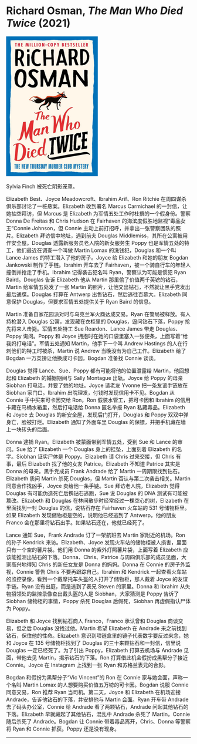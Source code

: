 # Richard Osman, <i>The Man Who Died Twice</i> (2021)

<img src=images/2021_cover.jpg width=250/>

Sylvia Finch 被死亡阴影笼罩。

Elizabeth Best、Joyce Meadowcroft、Ibrahim Arif、Ron Ritchie 在周四谋杀俱乐部讨论了一桩悬案。Elizabeth 收到署名 Marcus Carmichael 的一封信，让她抽空拜访，但 Marcus 是 Elizabeth 为军情五处工作时杜撰的一个假身份。警察 Donna De Freitas 和 Chris Hudson 在 Fairhaven 的海滨度假胜地监视“毒品女王”Connie Johnson，但 Connie 主动上前打招呼，并拿出一张警察团队的照片。Elizabeth 拜访信中地址，遇到前夫 Douglas Middlemiss，其所在公寓被用作安全屋。Douglas 透露新服务员老人院的新女服务生 Poppy 也是军情五处的特工，他们最近在调查一个叫做 Martin Lomax 的洗钱犯，Douglas 和一个叫 Lance James 的特工潜入了他的房子。Joyce 给 Elizabeth 和她的朋友 Bogdan Jankowski 制作了手链。Ibrahim 开车去了 Fairhaven，被一个骑自行车的年轻人撞倒并抢走了手机。Ibrahim 记得袭击犯名叫 Ryan，警察认为可能是惯犯 Ryan Baird。Douglas 告诉 Elizabeth 他从 Martin 那里偷了价值两千英镑的钻石，Martin 给军情五处发了一张 Martin 的照片，让他交出钻石，不然就让黑手党发出最后通牒。Douglas 打算在 Antwerp 出售钻石，然后逃往百慕大。Elizabeth 同意保护 Douglas，但要求军情五处提供关于 Ryan Baird 的信息。

Martin 准备自家花园派对时与乌克兰军火商达成交易。Ryan 在警局被释放。有人持枪潜入 Douglas 公寓，发现藏在衣柜里的 Douglas，逼问钻石下落，Poppy 抢先将来人击毙。军情五处特工 Sue Reardon、Lance James 带走 Douglas、Poppy 询问。Poppy 和 Joyce 拥抱时在她的口袋里塞入一张便条，上面写着“给我妈打电话”。军情五处通知 Martin，他手下一个叫 Andrew Hastings 的人在行刺他们的特工时被杀，Martin 说 Andrew 当晚没有为自己工作。Elizabeth 给了 Bogdan 一万英镑让他换成可卡因，Bogdan 准备找 Connie 谈谈。

Douglas 觉得 Lance、Sue、Poppy 都有可能将他的位置泄露给 Martin，他回想起和 Elizabeth 的婚姻期间与 Sally Montague 出轨。Joyce 给 Poppy 的母亲 Siobhan 打电话，并要了她的地址。Joyce 请老友 Yvonne 把一条友谊手链放在 Siobhan 家门口。Ibrahim 出院理发，付钱时发现信用卡不见。Bogdan 从 Connie 手中买来可卡因交给 Ron，Ron 假装水管工，把可卡因和 Ibrahim 的信用卡藏在马桶水箱里，然后打电话给 Donna 匿名举报 Ryan 私藏毒品。Elizabeth 和 Joyce 去 Douglas 的新安全屋，发现后门打开，Douglas 和 Poppy 双双中弹身亡，脸被打烂。Elizabeth 通知了外面车里 Douglas 的保镖，并把手机藏在墙上一块砖头的后面。

Donna 逮捕 Ryan。Elizabeth 被蒙面带到军情五处，受到 Sue 和 Lance 的审问。Sue 给了 Elizabeth 一个 Douglas 身上的挂坠，上面刻着 Elizabeth 的名字。Siobhan 证实尸体是 Poppy。Elizabeth 请 Chris 过来交接，但 Chris 有事，最后 Elizabeth 找了他的女友 Patrice。Elizabeth 不知道 Patrice 其实是 Donna 的母亲。黑手党成员 Frank Andrade 给了 Martin 一周期限找到钻石。Elizabeth 质问 Martin 杀死 Douglas，但 Martin 否认与第二次袭击相关。Martin 同意合作找凶手，Joyce 卖给他一条手链。Sue 拜访老人院，Elizabeth 觉得 Douglas 有可能伪造死亡后携钻石逃跑，Sue 说 Douglas 的 DNA 测试有可能被篡改。Elizabeth 和 Douglas 在林间散步时经常经过一棵空心的树，Elizabeth 在里面找到一封 Douglas 的信，说钻石存在 Fairhaven 火车站的 531 号储物柜里。如果 Elizabeth 发现储物柜是空的，说明他已经逃到了 Antwerp，他的朋友 Franco 会在那里将钻石出手。如果钻石还在，他就已经死了。

Lance 通知 Sue，Frank Andrade 订了一架航班去 Martin 家附近的机场。Ron 的孙子 Kendrick 来访。Elizabeth、Joyce 发现火车站的储物柜被人损害，里面只有一个空的薯片袋。他们用 Donna 的紫外灯照薯片袋，上面写着 Elizabeth 应该能推测出钻石的下落。Donna、Chris、Patrice 与周四俱乐部的成员见面，大家高兴地得知 Chris 的新任女友是 Donna 的妈妈。Donna 在 Connie 的房子外监视，Connie 警告 Chris 不要再跟踪自己。Ibrahim 和 Kendrick 一起查看火车站的监控录像，看到一个戴摩托车头盔的人打开了储物柜，那人戴着 Joyce 的友谊手链。Ryan 没有出庭，而是逃到了表兄 Steven 的家里。Donna 和 Ibrahim 从失物招领处的监控录像查出戴头盔的人是 Siobhan，大家猜测是 Poppy 告诉了 Siobhan 储物柜的事情，Poppy 杀死 Douglas 后假死，Siobhan 再虚假指认尸体为 Poppy。

Elizabeth 和 Joyce 找到钻石商人 Franco，Franco 承认曾和 Douglas 商谈交易，但之后 Douglas 没找过他。Martin 希望 Elizabeth 在 Andrade 来之前找到钻石，保住他的性命。Elizabeth 意识到项链盒里的镜子代表数字要反过来念，她和 Joyce 在 135 号储物柜找到了 Douglas 的三十来颗钻石和一封信，信里说 Douglas 一定已经死了。为了引出 Poppy，Elizabeth 打算去机场与 Andrade 见面，带他去见 Martin，揭示钻石的下落。Ron 打算借此机会假扮成黑帮分子接近 Connie。Joyce 在 Instagram 上找到一张 Ryan 和苏格兰表兄的合影。

Bogdan 和假扮为黑帮分子“Vic Vincent”的 Ron 在 Connie 家与她会面，声称一个名叫 Martin Lomax 的人想要购买价值五万镑的可卡因。Bogdan 说服 Connie 同意交易，Ron 推荐 Ryan 当司机。第二天，Joyce 和 Elizabeth 在机场迎接 Andrade，告诉他钻石的下落，并安排他与 Martin 会面。Ryan 开车带 Andrade 去了码头办公室，Connie 给 Andrade 看了两颗钻石，Andrade 问起其他钻石的下落。Elizabeth 早就藏起了其他钻石，混乱中 Andrade 杀死了 Martin，Connie 随后杀死了 Andrade。Bogdan 让 Connie 带着毒品离开，Chris、Donna 等警察将 Ryan 和 Connie 抓获。Poppy 还是没有现身。

---
